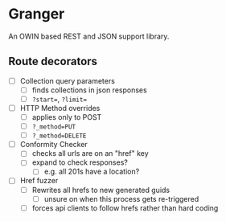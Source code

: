 # Granger
An OWIN based REST and JSON support library.

## Route decorators
* [ ] Collection query parameters
  * [ ] finds collections in json responses
  * [ ] `?start=`, `?limit=`
* [ ] HTTP Method overrides
  * [ ] applies only to POST
  * [ ] `?_method=PUT`
  * [ ] `?_method=DELETE`
* [ ] Conformity Checker
  * [ ] checks all urls are on an "href" key
  * [ ] expand to check responses?
    * [ ] e.g. all 201s have a location?
* [ ] Href fuzzer
  * [ ] Rewrites all hrefs to new generated guids
    * [ ] unsure on when this process gets re-triggered
  * [ ] forces api clients to follow hrefs rather than hard coding
